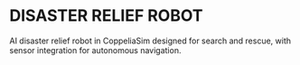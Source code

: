 # DISASTER RELIEF ROBOT
 AI disaster relief robot in CoppeliaSim designed for search and rescue, with sensor integration for autonomous navigation.
